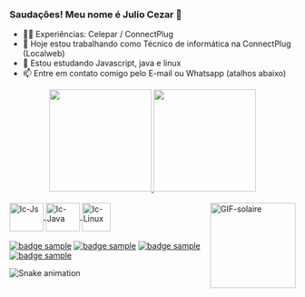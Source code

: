 ### Saudações! Meu nome é Julio Cezar 👋

- 🧑‍💼 Experiências: Celepar / ConnectPlug
- 🔭 Hoje estou trabalhando como Técnico de informática na ConnectPlug (Localweb)
- 🌱 Estou estudando Javascript, java e linux
- 📫 Entre em contato comigo pelo E-mail ou Whatsapp (atalhos abaixo) 		

<!-- Git stats -->
<div align="center">
  <a href="https://github.com/Jcezar-js">
  <img height="180em" src="https://github-readme-stats.vercel.app/api?username=Jcezar-js&show_icons=true&theme=tokyonight&include_all_commits=true&count_private=true"/>
  <img height="180em" src="https://github-readme-stats.vercel.app/api/top-langs/?username=Jcezar-js&layout=compact&langs_count=7&theme=tokyonight"/>
</div>
	
<!-- Icons languages -->
<div style="display: inline_block"><br>
  <img align="center" alt="Ic-Js" height="50" width="60" src="https://cdn.jsdelivr.net/gh/devicons/devicon/icons/javascript/javascript-plain.svg">
  <img align="center" alt="Ic-Java" height="50" width="60" src="https://cdn.jsdelivr.net/gh/devicons/devicon/icons/java/java-plain.svg">
  <img align="center" alt="Ic-Linux" height="50" widht="60" src="https://cdn.jsdelivr.net/gh/devicons/devicon/icons/linux/linux-original.svg">
  <img align="right" alt="GIF-solaire" height="150"src="https://i.pinimg.com/originals/c0/d3/8c/c0d38c518fdbf6012e0475bb7a0598a5.gif">
</div>
	<br>
	
<!--Social -->
<div> 
	<a href="https://www.instagram.com/juliocezar_siq/?utm_medium=copy_link" target="_blank"><img src="https://img.shields.io/badge/-Instagram-E4405F?logo=Instagram&logoColor=FFFFFF&style=For-the-badge" alt="badge sample"/></a>	
	<a href = "mailto:julio.filho1@hotmail.com" target="_blank"><img src="https://img.shields.io/badge/-Email-0072C6?logo=Microsoft%20Outlook&logoColor=FFFFFF&style=For-the-badge" alt="badge sample"></a>
	<a href="https://wa.me/55041987998471?text=Olá%20Julio!%20" target="_blank"><img src="https://img.shields.io/badge/-Whatsapp-25D366?logo=WhatsApp&logoColor=FFFFFF&style=For-the-badge" alt="badge sample"></a>
	<a href="https://www.linkedin.com/in/julio-cezar-siqueira-filho-51b963172/" target="_blank"><img src="https://img.shields.io/badge/-LinkedIn-0A66C2?logo=LinkedIn&logoColor=FFFFFF&style=For-the-badge" alt="badge sample"/></a> 
	 
![Snake animation](https://github.com/Jcezar-js/Jcezar-js/blob/output/github-contribution-grid-snake.svg)
</div>
